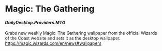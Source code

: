# Magic: The Gathering
#### *DailyDesktop.Providers.MTG*

Grabs new weekly Magic: The Gathering wallpaper from the official Wizards of the Coast website and sets it as the desktop wallpaper. <br />
https://magic.wizards.com/en/news#wallpapers
